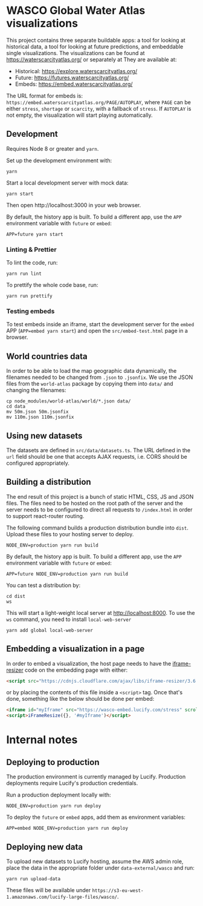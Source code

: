 # WASCO Global Water Atlas visualizations

This project contains three separate buildable apps: a tool for looking at
historical data, a tool for looking at future predictions, and embeddable
single visualizations. The visualizations can be found at https://waterscarcityatlas.org/ or separately at They are available at:

- Historical: https://explore.waterscarcityatlas.org/
- Future: https://futures.waterscarcityatlas.org/
- Embeds: https://embed.waterscarcityatlas.org/

The URL format for embeds is: `https://embed.waterscarcityatlas.org/PAGE/AUTOPLAY`,
where `PAGE` can be either `stress`, `shortage` or `scarcity`, with a fallback
of `stress`. If `AUTOPLAY` is not empty, the visualization will start playing
automatically.

## Development

Requires Node 8 or greater and `yarn`.

Set up the development environment with:

```shell
yarn
```

Start a local development server with mock data:

```shell
yarn start
```

Then open http://localhost:3000 in your web browser.

By default, the history app is built. To build a different app, use the `APP`
environment variable with `future` or `embed`:

```shell
APP=future yarn start
```

### Linting & Prettier

To lint the code, run:

```shell
yarn run lint
```

To prettify the whole code base, run:

```shell
yarn run prettify
```

### Testing embeds

To test embeds inside an iframe, start the development server for the `embed`
APP (`APP=embed yarn start`) and open the `src/embed-test.html` page in a
browser.

## World countries data

In order to be able to load the map geographic data dynamically, the filenames
needed to be changed from `.json` to `.jsonfix`. We use the JSON files from the
`world-atlas` package by copying them into `data/` and changing the filenames:

```
cp node_modules/world-atlas/world/*.json data/
cd data
mv 50m.json 50m.jsonfix
mv 110m.json 110m.jsonfix
```

## Using new datasets

The datasets are defined in `src/data/datasets.ts`. The URL defined in the `url`
field should be one that accepts AJAX requests, i.e. CORS should be configured
appropriately.

## Building a distribution

The end result of this project is a bunch of static HTML, CSS, JS and JSON
files. The files need to be hosted on the root path of the server and the
server needs to be configured to direct all requests to `/index.html` in order
to support react-router routing.

The following command builds a production distribution bundle into `dist`.
Upload these files to your hosting server to deploy.

```shell
NODE_ENV=production yarn run build
```

By default, the history app is built. To build a different app, use the `APP`
environment variable with `future` or `embed`:

```shell
APP=future NODE_ENV=production yarn run build
```

You can test a distribution by:

```shell
cd dist
ws
```

This will start a light-weight local server at [http://localhost:8000](http://localhost:8000).
To use the `ws` command, you need to install `local-web-server`

```shell
yarn add global local-web-server
```

## Embedding a visualization in a page

In order to embed a visualization, the host page needs to have the
[iframe-resizer](https://github.com/davidjbradshaw/iframe-resizer) code on the
embedding page with either:

```html
<script src="https://cdnjs.cloudflare.com/ajax/libs/iframe-resizer/3.6.1/iframeResizer.min.js"></script>
```

or by placing the contents of this file inside a `<script>` tag. Once that's
done, something like the below should be done per embed:

```html
<iframe id="myIframe" src="https://wasco-embed.lucify.com/stress" scrolling="no"></iframe>
<script>iFrameResize({}, '#myIframe')</script>
```

# Internal notes

## Deploying to production

The production environment is currently managed by Lucify.
Production deployments require Lucify's production credentials.

Run a production deployment locally with:

```shell
NODE_ENV=production yarn run deploy
```

To deploy the `future` or `embed` apps, add them as environment variables:

```shell
APP=embed NODE_ENV=production yarn run deploy
```

## Deploying new data

To upload new datasets to Lucify hosting, assume the AWS admin role, place the
data in the appropriate folder under `data-external/wasco` and run:

```shell
yarn run upload-data
```

These files will be available under
`https://s3-eu-west-1.amazonaws.com/lucify-large-files/wasco/`.
